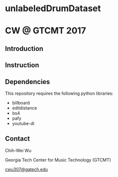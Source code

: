 # unlabeledDrumDataset
# CW @ GTCMT 2017

## Introduction 


## Instruction 


## Dependencies

This repository requires the following python libraries:

- billboard
- editdistance
- bs4
- pafy
- youtube-dl

## Contact

Chih-Wei Wu
  
Georgia Tech Center for Music Technology (GTCMT)

cwu307@gatech.edu


